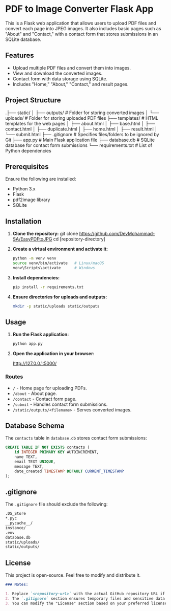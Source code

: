 # PDF to Image Converter Flask App

This is a Flask web application that allows users to upload PDF files and convert each page into JPEG images.
It also includes basic pages such as "About" and "Contact," with a contact form that stores submissions in an SQLite database.

## Features

- Upload multiple PDF files and convert them into images.
- View and download the converted images.
- Contact form with data storage using SQLite.
- Includes "Home," "About," "Contact," and result pages.

## Project Structure

.├── static/ │ ├── outputs/ # Folder for storing converted images │ └── uploads/ # Folder for storing uploaded PDF files ├── templates/ # HTML templates for the web pages │ ├── about.html │ ├── base.html │ ├── contact.html │ ├── duplicate.html │ ├── home.html │ ├── result.html │ └── submit.html ├── .gitignore # Specifies files/folders to be ignored by Git ├── app.py # Main Flask application file ├── database.db # SQLite database for contact form submissions └── requirements.txt # List of Python dependencies

## Prerequisites

Ensure the following are installed:

- Python 3.x
- Flask
- pdf2image library
- SQLite

## Installation

1. **Clone the repository:**
   git clone <https://github.com/DevMohammad-SA/EasyPDFtoJPG>
   cd [repository-directory]

2. **Create a virtual environment and activate it:**

   ```bash
   python -m venv venv
   source venv/bin/activate   # Linux/macOS
   venv\Scripts\activate      # Windows
   ```

3. **Install dependencies:**

   ```bash
   pip install -r requirements.txt
   ```

4. **Ensure directories for uploads and outputs:**

   ```bash
   mkdir -p static/uploads static/outputs
   ```

## Usage

1. **Run the Flask application:**

   ```bash
   python app.py
   ```

2. **Open the application in your browser:**

   <http://127.0.0.1:5000/>

### Routes

- `/` - Home page for uploading PDFs.
- `/about` - About page.
- `/contact` - Contact form page.
- `/submit` - Handles contact form submissions.
- `/static/outputs/<filename>` - Serves converted images.

## Database Schema

The `contacts` table in `database.db` stores contact form submissions:

```sql
CREATE TABLE IF NOT EXISTS contacts (
    id INTEGER PRIMARY KEY AUTOINCREMENT,
    name TEXT,
    email TEXT UNIQUE,
    message TEXT,
    date_created TIMESTAMP DEFAULT CURRENT_TIMESTAMP
);
```

## .gitignore

The `.gitignore` file should exclude the following:

```txt
.DS_Store
*.pyc
__pycache__/
instance/
.env
database.db
static/uploads/
static/outputs/
```

## License

This project is open-source. Feel free to modify and distribute it.

```md
### Notes:

1. Replace `<repository-url>` with the actual GitHub repository URL if applicable.
2. The `.gitignore` section ensures temporary files and sensitive data are excluded.
3. You can modify the "License" section based on your preferred license type.
```
